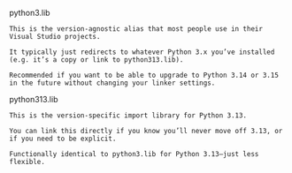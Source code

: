 python3.lib

	This is the version‑agnostic alias that most people use in their Visual Studio projects.

	It typically just redirects to whatever Python 3.x you’ve installed (e.g. it’s a copy or link to python313.lib).

	Recommended if you want to be able to upgrade to Python 3.14 or 3.15 in the future without changing your linker settings.

python313.lib

	This is the version‑specific import library for Python 3.13.

	You can link this directly if you know you’ll never move off 3.13, or if you need to be explicit.

	Functionally identical to python3.lib for Python 3.13—just less flexible.

